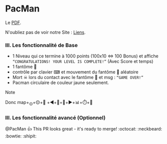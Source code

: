 # PacMan
Le [
PDF](https://campus.eseo.fr/pluginfile.php/386417/mod_resource/content/2/PacMan.pdf).


N'oubliez pas de voir notre Site : [Liens]().


### III. Les fonctionnalité de Base
* 1 Niveau qui ce termine à 1000 points (100x10 <=> 100 Bonus) et affiche `“CONGRATULATIONS! YOUR LEVEL IS COMPLETE!”` (Avec Score et temps)
* 1 fantôme 👻
* contrôle par clavier ⌨ et mouvement du fantôme 👻 aléatoire
* Mort ☠ lors du contact avec le fantôme 👻 et msg :  `“GAME OVER!”`
* Pacman circulaire de couleur jaune seulement.

> [!NOTE]
> Donc map+<sub>🟡</sub>+🟡+👻 +◀️+🔼+🔽+▶️+📊+⏱️+🎲

### III. Les fonctionnalité avancé (Optionnel)


@PacMan :+1: This PR looks great - it's ready to merge! :octocat: :neckbeard: :bowtie: :shipit:


